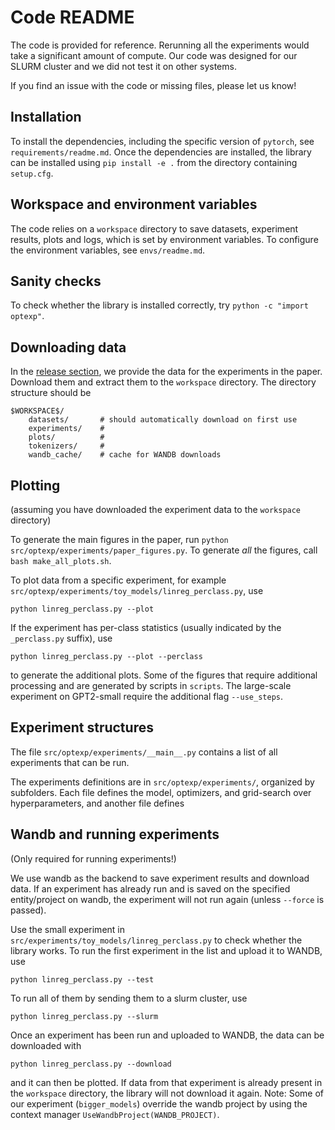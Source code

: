 # Code README 

The code is provided for reference. 
Rerunning all the experiments would take a significant amount of compute. 
Our code was designed for our SLURM cluster and we did not test it on other systems.

If you find an issue with the code or missing files, please let us know!  

## Installation

To install the dependencies, including the specific version of `pytorch`, see `requirements/readme.md`.
Once the dependencies are installed, the library can be installed using `pip install -e .` from the directory containing `setup.cfg`.

## Workspace and environment variables

The code relies on a `workspace` directory to save datasets, experiment results, plots and logs,
which is set by environment variables. To configure the environment variables, see `envs/readme.md`.

## Sanity checks

To check whether the library is installed correctly, try `python -c "import optexp"`.

## Downloading data 

In the [release section](https://github.com/fKunstner/class-imbalance-sgd-adam/releases/),
we provide the data for the experiments in the paper.
Download them and extract them to the `workspace` directory.
The directory structure should be 
```
$WORKSPACE$/
    datasets/       # should automatically download on first use
    experiments/    #
    plots/          #
    tokenizers/     #
    wandb_cache/    # cache for WANDB downloads
```

## Plotting 

(assuming you have downloaded the experiment data to the `workspace` directory)

To generate the main figures in the paper, run `python src/optexp/experiments/paper_figures.py`.
To generate _all_ the figures, call `bash make_all_plots.sh`.

To plot data from a specific experiment, for example `src/optexp/experiments/toy_models/linreg_perclass.py`, use 
```
python linreg_perclass.py --plot
```
If the experiment has per-class statistics (usually indicated by the `_perclass.py` suffix), use 
```
python linreg_perclass.py --plot --perclass
```
to generate the additional plots.
Some of the figures that require additional processing and are generated by scripts in `scripts`.
The large-scale experiment on GPT2-small require the additional flag `--use_steps`.

## Experiment structures

The file `src/optexp/experiments/__main__.py` contains a list of all experiments that can be run.

The experiments definitions are in `src/optexp/experiments/`, organized by subfolders.
Each file defines the model, optimizers, and grid-search over hyperparameters, 
and another file defines 

## Wandb and running experiments

(Only required for running experiments!)

We use wandb as the backend to save experiment results and download data.
If an experiment has already run and is saved on the specified entity/project on wandb, 
the experiment will not run again (unless `--force` is passed).

Use the small experiment in `src/experiments/toy_models/linreg_perclass.py` to check whether the library works. 
To run the first experiment in the list and upload it to WANDB, use 
```
python linreg_perclass.py --test 
```
To run all of them by sending them to a slurm cluster, use 
```
python linreg_perclass.py --slurm
```

Once an experiment has been run and uploaded to WANDB, the data can be downloaded with 
```
python linreg_perclass.py --download 
```
and it can then be plotted.
If data from that experiment is already present in the `workspace` directory,
the library will not download it again.
Note: Some of our experiment (`bigger_models`) override the wandb project 
by using the context manager `UseWandbProject(WANDB_PROJECT)`.